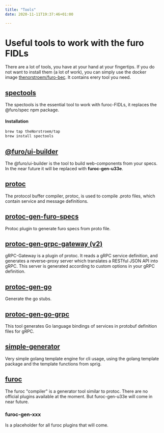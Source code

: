 ```yaml
---
title: "Tools"
date: 2020-11-11T19:37:46+01:00

---
```

# Useful tools to work with the furo FIDLs
There are a lot of tools, you have at your hand at your fingertips. If you do not want to install them (a lot of work), you can
simply use the docker image [thenorstroem/furo-bec](/docs/tools/BEC/). It contains erery tool you need.

## [spectools](https://github.com/theNorstroem/spectools/blob/master/doc/spectools.md)
The spectools is the essential tool to work with furoc-FIDLs, it replaces the @furo/spec npm package.

#### Installation
```bash
brew tap theNorstroem/tap
brew install spectools
```

## [@furo/ui-builder](https://github.com/theNorstroem/FuroBaseComponents/tree/master/packages/furo-ui-builder)
The @furo/ui-builder is the tool to build web-components from your specs. In the near future it will be replaced with
**furoc-gen-u33e**.

## [protoc](https://github.com/protocolbuffers/protobuf)
The protocol buffer compiler, protoc, is used to compile .proto files, which contain service and message definitions. 


## [protoc-gen-furo-specs](https://github.com/theNorstroem/protoc-gen-furo-specs)
Protoc plugin to generate furo specs from proto file.

## [protoc-gen-grpc-gateway (v2)](https://grpc-ecosystem.github.io/grpc-gateway/#getting-started)
gRPC-Gateway is a plugin of protoc. It reads a gRPC service definition, and generates a reverse-proxy server which translates a RESTful JSON API into gRPC. This server is generated according to custom options in your gRPC definition.


## [protoc-gen-go](https://grpc.io/docs/languages/go/quickstart/)
Generate the go stubs.
## [protoc-gen-go-grpc](https://github.com/grpc/grpc-go/tree/master/cmd/protoc-gen-go-grpc)
This tool generates Go language bindings of services in protobuf definition files for gRPC.

## [simple-generator](https://github.com/theNorstroem/simple-generator)
Very simple golang template engine for cli usage, using the golang template package and the template functions from sprig.

## [furoc](https://github.com/theNorstroem/furoc)
The furoc "compiler" is a generator tool similar to protoc.
There are no official plugins available at the moment. But furoc-gen-u33e will come in near future.

### furoc-gen-xxx
Is a placeholder for all furoc plugins that will come.